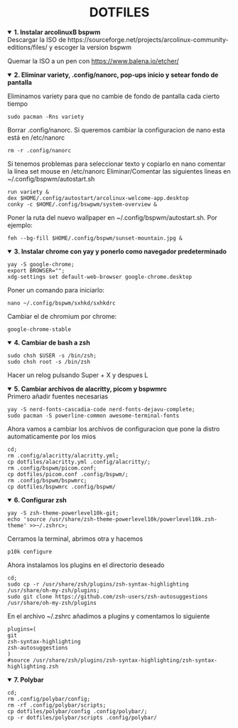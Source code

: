 <div align="center"> 
    <h1><strong>DOTFILES</strong></h1> 
</div>

<details open>
<summary><strong>1. Instalar arcolinuxB bspwm</strong></summary>
Descargar la ISO de https://sourceforge.net/projects/arcolinux-community-editions/files/ y 
escoger la version bspwm

Quemar la ISO a un pen con https://www.balena.io/etcher/
</details>

<details open>
<summary><strong>2. Eliminar variety, .config/nanorc, pop-ups inicio y setear fondo de pantalla</strong></summary> 

Eliminamos variety para que no cambie de fondo de pantalla cada cierto tiempo
```console
sudo pacman -Rns variety
```
Borrar .config/nanorc. Si queremos cambiar la configuracion de nano esta está en /etc/nanorc
```console
rm -r .config/nanorc
```
Si tenemos problemas para seleccionar texto y copiarlo en nano comentar la línea set mouse en /etc/nanorc
Eliminar/Comentar las siguientes lineas en ~/.config/bspwm/autostart.sh

```console
run variety &
dex $HOME/.config/autostart/arcolinux-welcome-app.desktop
conky -c $HOME/.config/bswpwm/system-overview &
```

Poner la ruta del nuevo wallpaper en ~/.config/bspwm/autostart.sh. Por ejemplo:

```console
feh --bg-fill $HOME/.config/bspwm/sunset-mountain.jpg &
```

</details>

<details open>
<summary><strong>3. Instalar chrome con yay y ponerlo como navegador predeterminado</strong></summary>

```console
yay -S google-chrome;
export BROWSER="";
xdg-settings set default-web-browser google-chrome.desktop
```
Poner un comando para iniciarlo:
```console
nano ~/.config/bspwm/sxhkd/sxhkdrc
```
Cambiar el de chromium por chrome:
```console
google-chrome-stable
```
</details>

<details open>
<summary><strong>4. Cambiar de bash a zsh</strong></summary>

```console
sudo chsh $USER -s /bin/zsh;
sudo chsh root -s /bin/zsh
```

Hacer un relog pulsando Super + X y despues L
</details>

<details open>
<summary><strong>5. Cambiar archivos de alacritty, picom y bspwmrc</strong></summary>
Primero añadir fuentes necesarias

```console
yay -S nerd-fonts-cascadia-code nerd-fonts-dejavu-complete;
sudo pacman -S powerline-common awesome-terminal-fonts
```

Ahora vamos a cambiar los archivos de configuracion que pone la distro automaticamente por los mios
```console
cd;
rm .config/alacritty/alacritty.yml;
cp dotfiles/alacritty.yml .config/alacritty/;
rm .config/bspwm/picom.conf;
cp dotfiles/picom.conf .config/bspwm/;
rm .config/bspwm/bspwmrc;
cp dotfiles/bspwmrc .config/bspwm/
```
</details>

<details open>
<summary><strong>6. Configurar zsh</strong></summary>

```console
yay -S zsh-theme-powerlevel10k-git;
echo 'source /usr/share/zsh-theme-powerlevel10k/powerlevel10k.zsh-theme' >>~/.zshrc>;
```

Cerramos la terminal, abrimos otra y hacemos

```console
p10k configure
```

Ahora instalamos los plugins en el directorio deseado
```console
cd;
sudo cp -r /usr/share/zsh/plugins/zsh-syntax-highlighting /usr/share/oh-my-zsh/plugins;
sudo git clone https://github.com/zsh-users/zsh-autosuggestions /usr/share/oh-my-zsh/plugins 
```


En el archivo ~/.zshrc añadimos a plugins y comentamos lo siguiente
```console
plugins=(
git
zsh-syntax-highlighting
zsh-autosuggestions
)
#source /usr/share/zsh/plugins/zsh-syntax-highlighting/zsh-syntax-highlighting.zsh
```
</details>

<details open>
<summary><strong>7. Polybar</strong></summary>

```console
cd;
rm .config/polybar/config;
rm -rf .config/polybar/scripts;
cp dotfiles/polybar/config .config/polybar/;
cp -r dotfiles/polybar/scripts .config/polybar/
```
</details>
